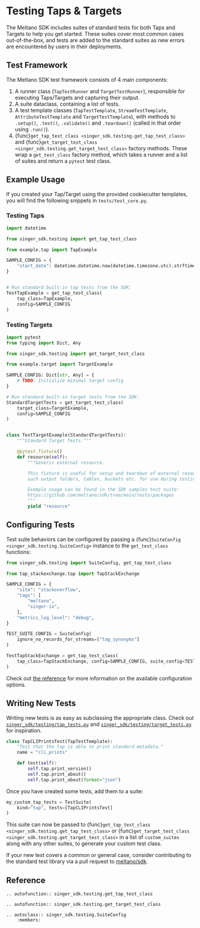 # Testing Taps & Targets

The Meltano SDK includes suites of standard tests for both Taps and Targets to help you get started.
These suites cover most common cases out-of-the-box, and tests are added to the standard suites as new errors are encountered by users in their deployments.

## Test Framework

The Meltano SDK test framework consists of 4 main components:

1. A runner class (`TapTestRunner` and `TargetTestRunner`), responsible for executing Taps/Targets and capturing their output.
1. A suite dataclass, containing a list of tests.
1. A test template classes (`TapTestTemplate`, `StreamTestTemplate`, `AttributeTestTemplate` and `TargetTestTemplate`), with methods to `.setup()`, `.test()`, `.validate()` and `.teardown()` (called in that order using `.run()`).
1. {func}`get_tap_test_class <singer_sdk.testing.get_tap_test_class>` and {func}`get_target_test_class <singer_sdk.testing.get_target_test_class>` factory methods. These wrap a `get_test_class` factory method, which takes a runner and a list of suites and return a `pytest` test class.

## Example Usage

If you created your Tap/Target using the provided cookiecutter templates, you will find the following snippets in `tests/test_core.py`.

### Testing Taps

```python
import datetime

from singer_sdk.testing import get_tap_test_class

from example.tap import TapExample

SAMPLE_CONFIG = {
    "start_date": datetime.datetime.now(datetime.timezone.utc).strftime("%Y-%m-%d")
}


# Run standard built-in tap tests from the SDK:
TestTapExample = get_tap_test_class(
    tap_class=TapExample,
    config=SAMPLE_CONFIG
)
```

### Testing Targets

```python
import pytest
from typing import Dict, Any

from singer_sdk.testing import get_target_test_class

from example.target import TargetExample

SAMPLE_CONFIG: Dict[str, Any] = {
    # TODO: Initialize minimal target config
}

# Run standard built-in target tests from the SDK:
StandardTargetTests = get_target_test_class(
    target_class=TargetExample,
    config=SAMPLE_CONFIG
)


class TestTargetExample(StandardTargetTests):
    """Standard Target Tests."""

    @pytest.fixture()
    def resource(self):
        """Generic external resource.

        This fixture is useful for setup and teardown of external resources,
        such output folders, tables, buckets etc. for use during testing.

        Example usage can be found in the SDK samples test suite:
        https://github.com/meltano/sdk/tree/main/tests/packages
        """
        yield "resource"
```

## Configuring Tests

Test suite behaviors can be configured by passing a {func}`SuiteConfig <singer_sdk.testing.SuiteConfig>` instance to the `get_test_class` functions:

```python
from singer_sdk.testing import SuiteConfig, get_tap_test_class

from tap_stackexchange.tap import TapStackExchange

SAMPLE_CONFIG = {
    "site": "stackoverflow",
    "tags": [
        "meltano",
        "singer-io",
    ],
    "metrics_log_level": "debug",
}

TEST_SUITE_CONFIG = SuiteConfig(
    ignore_no_records_for_streams=["tag_synonyms"]
)

TestTapStackExchange = get_tap_test_class(
    tap_class=TapStackExchange, config=SAMPLE_CONFIG, suite_config=TEST_SUITE_CONFIG
)
```

Check out [the reference](#reference) for more information on the available configuration options.

## Writing New Tests

Writing new tests is as easy as subclassing the appropriate class.
Check out [`singer_sdk/testing/tap_tests.py`](https://github.com/meltano/sdk/tree/main/singer_sdk/testing/tap_tests.py) and [`singer_sdk/testing/target_tests.py`](https://github.com/meltano/sdk/tree/main/singer_sdk/testing/target_tests.py) for inspiration.

```python
class TapCLIPrintsTest(TapTestTemplate):
    "Test that the tap is able to print standard metadata."
    name = "cli_prints"

    def test(self):
        self.tap.print_version()
        self.tap.print_about()
        self.tap.print_about(format="json")
```

Once you have created some tests, add them to a suite:

```python
my_custom_tap_tests = TestSuite(
    kind="tap", tests=[TapCLIPrintsTest]
)
```

This suite can now be passed to {func}`get_tap_test_class <singer_sdk.testing.get_tap_test_class>` or {func}`get_target_test_class <singer_sdk.testing.get_target_test_class>` in a list of `custom_suites` along with any other suites, to generate your custom test class.

If your new test covers a common or general case, consider contributing to the standard test library via a pull request to [meltano/sdk](https://github.com/meltano/sdk).

## Reference

```{eval-rst}
.. autofunction:: singer_sdk.testing.get_tap_test_class
```

```{eval-rst}
.. autofunction:: singer_sdk.testing.get_target_test_class
```

```{eval-rst}
.. autoclass:: singer_sdk.testing.SuiteConfig
    :members:
```
